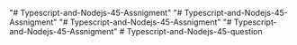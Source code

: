 "# Typescript-and-Nodejs-45-Assnigment" 
"# Typescript-and-Nodejs-45-Assnigment" 
"# Typescript-and-Nodejs-45-Assnigment" 
"# Typescript-and-Nodejs-45-Assnigment" 
#   T y p e s c r i p t - a n d - N o d e j s - 4 5 - q u e s t i o n  
 
